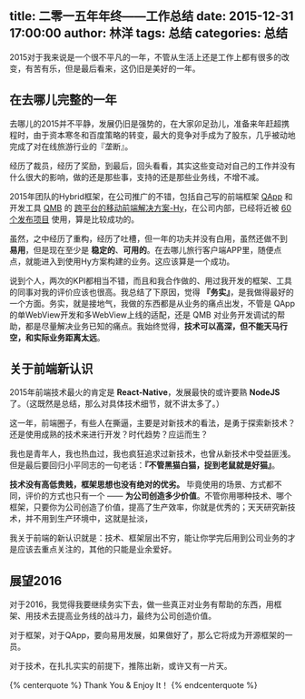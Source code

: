 title: 二零一五年年终——工作总结
date: 2015-12-31 17:00:00
author: 林洋
tags: 总结
categories: 总结
---

2015对于我来说是一个很不平凡的一年，不管从生活上还是工作上都有很多的改变，有苦有乐，但是最后看来，这仍旧是美好的一年。

## 在去哪儿完整的一年

去哪儿的2015并不平静，发展仍旧是强势的，在大家卯足劲儿，准备来年赶超携程时，由于资本寒冬和百度策略的转变，最大的竞争对手成为了股东，几乎被动地完成了对在线旅游行业的『垄断』。

经历了裁员，经历了奖励，到最后，回头看看，其实这些变动对自己的工作并没有什么很大的影响，做的还是那些事，支持的还是那些业务线，不增不减。

2015年团队的Hybrid框架，在公司推广的不错，包括自己写的前端框架 [QApp](http://ued.qunar.com/mobile/qapp/doc/) 和开发工具 [QMB](http://ued.qunar.com/mobile/qmb2/) 的 [跨平台的移动前端解决方案-Hy](http://ued.qunar.com/mobile/)，在公司内部，已经将近被 [60个发布项目](http://ued.qunar.com/mobile/statistics/) 使用，算是比较成功的。

虽然，之中经历了重构，经历了吐槽，但一年的功夫并没有白用，虽然还做不到 **易用**，但是现在至少是 **稳定的**、**可用的**。在去哪儿旅行客户端APP里，随便点点，就能进入到使用Hy方案构建的业务。这应该算是一个成功。

说到个人，两次的KPI都相当不错，而且和我合作做的、用过我开发的框架、工具的同事对我的评价应该也很高。我总结了下原因，觉得 **『务实』**，是我做得最好的一个方面。务实，就是接地气，我做的东西都是从业务的痛点出发，不管是 QApp 的单WebView开发和多WebView上线的适配，还是 QMB 对业务开发调试的帮助，都是尽量解决业务已知的痛点。我始终觉得，**技术可以高深，但不能天马行空，和实际业务距离太远**。

## 关于前端新认识

2015年前端技术最火的肯定是 **React-Native**，发展最快的或许要熟 **NodeJS** 了。（这既然是总结，那么对具体技术细节，就不讲太多了。）

这一年，前端圈子，有些人在撕逼，主要是对新技术的看法，是勇于探索新技术？还是使用成熟的技术来进行开发？时代趋势？应运而生？

我也是青年人，我也热血过，我也疯狂追求过新技术，也曾从新技术中受益匪浅。但是最后要回归小平同志的一句老话：**『不管黑猫白猫，捉到老鼠就是好猫』**。

**技术没有高低贵贱，框架思想也没有绝对的优劣。** 毕竟使用的场景、方式都不同，评价的方式也只有一个 —— **为公司创造多少价值**。不管你用哪种技术、哪个框架，只要你为公司创造了价值，提高了生产效率，你就是优秀的；天天研究新技术，并不用到生产环境中，这就是扯淡，

我关于前端的新认识就是：技术、框架层出不穷，能让你学完后用到公司业务的才是应该去重点关注的，其他的只能是业余爱好。

## 展望2016

对于2016，我觉得我要继续务实下去，做一些真正对业务有帮助的东西，用框架、用技术去提高业务线的战斗力，最终为公司创造价值。

对于框架，对于QApp，要向易用发展，如果做好了，那么它将成为开源框架的一员。

对于技术，在扎扎实实的前提下，推陈出新，或许又有一片天。

{% centerquote %}
Thank You & Enjoy It！
{% endcenterquote %}
